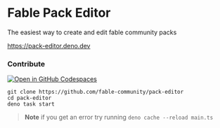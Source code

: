 # Fable Pack Editor

The easiest way to create and edit fable community packs

<https://pack-editor.deno.dev>

### Contribute

[![Open in GitHub Codespaces](https://github.com/codespaces/badge.svg)](https://codespaces.new/fable-community/pack-editor?quickstart=1)

```
git clone https://github.com/fable-community/pack-editor
cd pack-editor
deno task start
```

> **Note** if you get an error try running `deno cache --reload main.ts`
